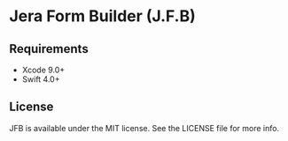 # Jera Form Builder (J.F.B)



## Requirements 

- Xcode 9.0+
- Swift 4.0+

## License

JFB is available under the MIT license. See the LICENSE file for more info.